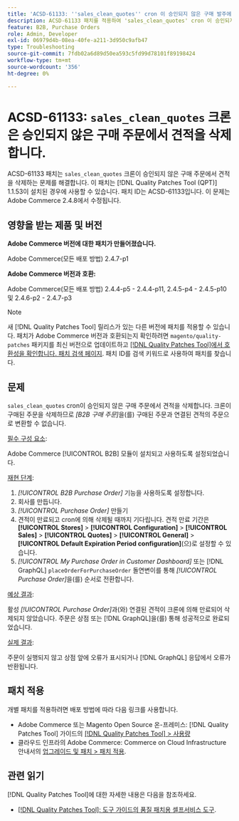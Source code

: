 ```yaml
---
title: 'ACSD-61133: ''sales_clean_quotes'' cron 이 승인되지 않은 구매 발주에서 견적을 삭제합니다.'
description: ACSD-61133 패치를 적용하여 'sales_clean_quotes' cron 이 승인되지 않은 구매 발주에서 견적을 삭제하는 Adobe Commerce 문제를 수정합니다.
feature: B2B, Purchase Orders
role: Admin, Developer
exl-id: 06979d4b-08ea-40fe-a211-3d950c9afb47
type: Troubleshooting
source-git-commit: 7fdb02a6d89d50ea593c5fd99d78101f89198424
workflow-type: tm+mt
source-wordcount: '356'
ht-degree: 0%

---
```


# ACSD-61133: `sales_clean_quotes` 크론은 승인되지 않은 구매 주문에서 견적을 삭제합니다.

ACSD-61133 패치는 `sales_clean_quotes` 크론이 승인되지 않은 구매 주문에서 견적을 삭제하는 문제를 해결합니다. 이 패치는 [!DNL Quality Patches Tool (QPT)] 1.1.53이 설치된 경우에 사용할 수 있습니다. 패치 ID는 ACSD-61133입니다. 이 문제는 Adobe Commerce 2.4.8에서 수정됩니다.

## 영향을 받는 제품 및 버전

**Adobe Commerce 버전에 대한 패치가 만들어졌습니다.**

Adobe Commerce(모든 배포 방법) 2.4.7-p1

**Adobe Commerce 버전과 호환:**

Adobe Commerce(모든 배포 방법) 2.4.4-p5 - 2.4.4-p11, 2.4.5-p4 - 2.4.5-p10 및 2.4.6-p2 - 2.4.7-p3

>[!NOTE]
>
>새 [!DNL Quality Patches Tool] 릴리스가 있는 다른 버전에 패치를 적용할 수 있습니다. 패치가 Adobe Commerce 버전과 호환되는지 확인하려면 `magento/quality-patches` 패키지를 최신 버전으로 업데이트하고 [[!DNL Quality Patches Tool]에서 호환성을 확인합니다. 패치 검색 페이지](https://experienceleague.adobe.com/tools/commerce-quality-patches/index.html?lang=ko). 패치 ID를 검색 키워드로 사용하여 패치를 찾습니다.

## 문제

`sales_clean_quotes` cron이 승인되지 않은 구매 주문에서 견적을 삭제합니다. 크론이 구매된 주문을 삭제하므로 *[B2B 구매 주문]*&#x200B;을(를) 구매된 주문과 연결된 견적의 주문으로 변환할 수 없습니다.

<u>필수 구성 요소</u>:

Adobe Commerce [!UICONTROL B2B] 모듈이 설치되고 사용하도록 설정되었습니다.

<u>재현 단계</u>:

1. *[!UICONTROL B2B Purchase Order]* 기능을 사용하도록 설정합니다.
1. 회사를 만듭니다.
1. *[!UICONTROL Purchase Order]* 만들기
1. 견적이 만료되고 cron에 의해 삭제될 때까지 기다립니다. 견적 만료 기간은 **[!UICONTROL Stores]** > **[!UICONTROL Configuration]** > **[!UICONTROL Sales]** > **[!UICONTROL Quotes]** > **[!UICONTROL General]** > **[!UICONTROL Default Expiration Period configuration]**(으)로 설정할 수 있습니다.
1. *[!UICONTROL My Purchase Order in Customer Dashboard]* 또는 [!DNL GraphQL] `placeOrderForPurchaseOrder` 돌연변이를 통해 *[!UICONTROL Purchase Order]*&#x200B;을(를) 순서로 전환합니다.

<u>예상 결과</u>:

활성 *[!UICONTROL Purchase Order]*&#x200B;과(와) 연결된 견적이 크론에 의해 만료되어 삭제되지 않았습니다. 주문은 상점 또는 [!DNL GraphQL]을(를) 통해 성공적으로 완료되었습니다.

<u>실제 결과</u>:

주문이 실행되지 않고 상점 앞에 오류가 표시되거나 [!DNL GraphQL] 응답에서 오류가 반환됩니다.

## 패치 적용

개별 패치를 적용하려면 배포 방법에 따라 다음 링크를 사용합니다.

* Adobe Commerce 또는 Magento Open Source 온-프레미스: [!DNL Quality Patches Tool] 가이드의 [[!DNL Quality Patches Tool] > 사용량](/help/tools/quality-patches-tool/usage.md)
* 클라우드 인프라의 Adobe Commerce: Commerce on Cloud Infrastructure 안내서의 [업그레이드 및 패치 > 패치 적용](https://experienceleague.adobe.com/docs/commerce-cloud-service/user-guide/develop/upgrade/apply-patches.html?lang=ko).

## 관련 읽기

[!DNL Quality Patches Tool]에 대한 자세한 내용은 다음을 참조하세요.

* [[!DNL Quality Patches Tool]: 도구 가이드의 품질 패치용 셀프서비스 도구](/help/tools/quality-patches-tool/quality-patches-tool-to-self-serve-quality-patches.md).
